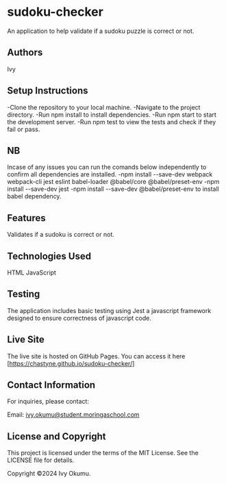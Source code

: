 # sudoku-checker
An application to help validate if a sudoku puzzle is correct or not.


## Authors
Ivy

## Setup Instructions
-Clone the repository to your local machine.
-Navigate to the project directory.
-Run npm install to install dependencies.
-Run npm start to start the development server.
-Run npm test to view the tests and check if they fail or pass.

## NB
Incase of any issues you can run the comands below independently to confirm all dependencies are installed.
-npm install --save-dev webpack webpack-cli jest eslint babel-loader @babel/core @babel/preset-env
-npm install --save-dev jest
-npm install --save-dev @babel/preset-env to install babel dependency.

## Features
Validates if a sudoku is correct or not.

## Technologies Used
HTML
JavaScript


## Testing

The application includes basic testing using Jest a javascript framework designed to ensure correctness of javascript code.

## Live Site
The live site is hosted on GitHub Pages. You can access it here [https://chastyne.github.io/sudoku-checker/]

## Contact Information
For inquiries, please contact:

Email: ivy.okumu@student.moringaschool.com
## License and Copyright
This project is licensed under the terms of the MIT License. See the LICENSE file for details.

Copyright ©2024 Ivy Okumu.
